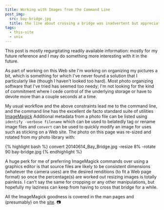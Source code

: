 ```yaml
---
title: Working with Images from the Command Line
post_img:
  src: bay-bridge.jpg
  title: the line about crossing a bridge was inadvertent but appreciated
tags:
  - this-site
  - unix
---
```


This post is mostly regurgitating readily available information:
mostly for my future reference and I may do something more
interesting with it in the future.

As part of working on this Web site I'm working on organizing my
pictures a bit, which is something for which I've never found a solution
that I particularly like (though I haven't looked too hard). Most
photo organizing software that I've tried has seemed too needy; I'm not
looking for the kind of commitment where I cede control of the
underlying storage or have to devote more than a couple seconds at
a time.

<!--more-->

My usual workflow and the above constraints lead me to the
command line, and the command line has the excellent de facto
standard suite of utilities
[ImageMagick](http://www.imagemagick.org)
Additional metadata from
a photo file can be listed using `identify -verbose filename`
which can be used to belatedly tag or rename image files and
`convert` can be used to quickly modify an image for uses
such as sticking on a Web site. The photo on this page was
re-sized and rotated from my photo library with:

{% highlight bash %}
convert 20140614_Bay_Bridge.jpg -resize 8% -rotate 90 bay-bridge.jpg
{% endhighlight %}

A huge perk for me of preferring ImageMagick commands over using a
graphics editor is that source files are likely to be consistent
dimensions (whatever the camera uses) are the desired renditions
(to fit a Web page format) so once the percentage(s) are worked
out resizing images is totally painless. I can't say the same for
cropping or any other manipulations, but hopefully my laziness can
keep from having to cross that bridge for a while.

All the ImageMagick goodness is covered in the man pages and
(presumably) on the [site](http://www.imagemagick.org). :camera:
